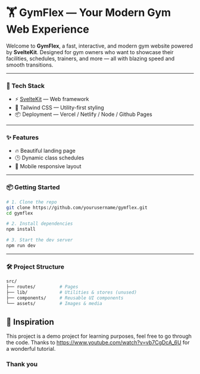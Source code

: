 # 🏋️ GymFlex — Your Modern Gym Web Experience

Welcome to **GymFlex**, a fast, interactive, and modern gym website powered by **SvelteKit**. Designed for gym owners who want to showcase their facilities, schedules, trainers, and more — all with blazing speed and smooth transitions.

---

### 🚀 Tech Stack

- ⚡ [SvelteKit](https://kit.svelte.dev/) — Web framework
- 🎨 Tailwind CSS — Utility-first styling
- 📦 Deployment — Vercel / Netlify / Node / Github Pages

---

### ✨ Features

- 🔥 Beautiful landing page
- 🕒 Dynamic class schedules
- 📱 Mobile responsive layout

---

### 📦 Getting Started

```bash
# 1. Clone the repo
git clone https://github.com/yourusername/gymflex.git
cd gymflex

# 2. Install dependencies
npm install

# 3. Start the dev server
npm run dev
```

---

### 🛠 Project Structure

```bash
src/
├── routes/         # Pages
├── lib/            # Utilities & stores (unused)
├── components/     # Reusable UI components
└── assets/         # Images & media
```

## 🧠 Inspiration

This project is a demo project for learning purposes, feel free to go through the code. Thanks to https://www.youtube.com/watch?v=vb7CgDcA_6U for a wonderful tutorial.

### Thank you
